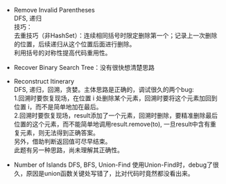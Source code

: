 * Remove Invalid Parentheses  
DFS, 递归  
技巧：  
去重技巧（非HashSet）：连续相同括号时限定删除第一个；记录上一次删除的位置，后续递归从这个位置后面进行删除。  
利用括号的对称性提高代码重用性。  

* Recover Binary Search Tree：没有很快想清楚思路  

* Reconstruct Itinerary  
DFS, 递归，回溯，贪婪。主体思路是正确的，调试很久的两个bug:  
1.回溯时要恢复现场，在位置 i 处删除某个元素，回溯时要将这个元素加回到位置 i，而不是简单地加在最后。  
2.回溯时要恢复现场，result添加了一个元素，回溯时删除，要精准删除最后位置的这个元素，而不能简单地调用result.remove(to), 一旦result中含有重复元素，则无法得到正确答案。  
另外，借助判断返回值可尽早结束。  
此题有另一种思路，尚未理解其正确性。  

* Number of Islands
DFS, BFS, Union-Find 使用Union-Find时，debug了很久，原因是union函数关键处写错了，比对代码时竟然都没看出来。
